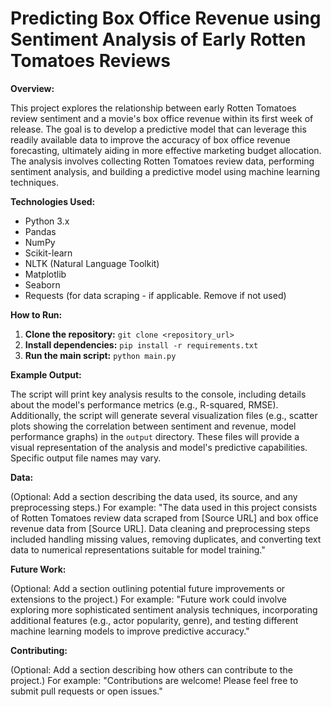 # Predicting Box Office Revenue using Sentiment Analysis of Early Rotten Tomatoes Reviews

**Overview:**

This project explores the relationship between early Rotten Tomatoes review sentiment and a movie's box office revenue within its first week of release.  The goal is to develop a predictive model that can leverage this readily available data to improve the accuracy of box office revenue forecasting, ultimately aiding in more effective marketing budget allocation. The analysis involves collecting Rotten Tomatoes review data, performing sentiment analysis, and building a predictive model using machine learning techniques.

**Technologies Used:**

* Python 3.x
* Pandas
* NumPy
* Scikit-learn
* NLTK (Natural Language Toolkit)
* Matplotlib
* Seaborn
* Requests (for data scraping - if applicable.  Remove if not used)


**How to Run:**

1. **Clone the repository:** `git clone <repository_url>`
2. **Install dependencies:** `pip install -r requirements.txt`
3. **Run the main script:** `python main.py`

**Example Output:**

The script will print key analysis results to the console, including details about the model's performance metrics (e.g., R-squared, RMSE).  Additionally, the script will generate several visualization files (e.g., scatter plots showing the correlation between sentiment and revenue, model performance graphs) in the `output` directory.  These files will provide a visual representation of the analysis and model's predictive capabilities.  Specific output file names may vary.

**Data:**

(Optional: Add a section describing the data used, its source, and any preprocessing steps.)  For example:  "The data used in this project consists of Rotten Tomatoes review data scraped from [Source URL] and box office revenue data from [Source URL].  Data cleaning and preprocessing steps included handling missing values, removing duplicates, and converting text data to numerical representations suitable for model training."

**Future Work:**

(Optional: Add a section outlining potential future improvements or extensions to the project.) For example: "Future work could involve exploring more sophisticated sentiment analysis techniques, incorporating additional features (e.g., actor popularity, genre), and testing different machine learning models to improve predictive accuracy."


**Contributing:**

(Optional: Add a section describing how others can contribute to the project.)  For example: "Contributions are welcome! Please feel free to submit pull requests or open issues."